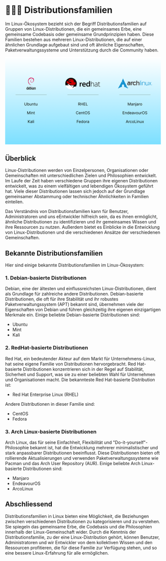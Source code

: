 # 👨‍👩‍👧 Distributionsfamilien

Im Linux-Ökosystem bezieht sich der Begriff Distributionsfamilien auf Gruppen von Linux-Distributionen, die ein gemeinsames Erbe, eine gemeinsame Codebasis oder gemeinsame Grundprinzipien haben. Diese Familien bestehen aus mehreren Linux-Distributionen, die auf einer ähnlichen Grundlage aufgebaut sind und oft ähnliche Eigenschaften, Paketverwaltungssysteme und Unterstützung durch die Community haben.

![Übersicht von den Distributionsfamilien](distributionsfamilien-img.png)

## Überblick

Linux-Distributionen werden von Einzelpersonen, Organisationen oder Gemeinschaften mit unterschiedlichen Zielen und Philosophien entwickelt. Im Laufe der Zeit haben verschiedene Gruppen ihre eigenen Distributionen entwickelt, was zu einem vielfältigen und lebendigen Ökosystem geführt hat. Viele dieser Distributionen lassen sich jedoch auf der Grundlage gemeinsamer Abstammung oder technischer Ähnlichkeiten in Familien einteilen.

Das Verständnis von Distributionsfamilien kann für Benutzer, Administratoren und uns eEntwickler hilfreich sein, da es ihnen ermöglicht, ähnliche Distributionen zu identifizieren und ihr gemeinsames Wissen und ihre Ressourcen zu nutzen. Außerdem bietet es Einblicke in die Entwicklung von Linux-Distributionen und die verschiedenen Ansätze der verschiedenen Gemeinschaften.

## Bekannte Distributionsfamilien

Hier sind einige bekannte Distributionsfamilien im Linux-Ökosystem:

### 1. Debian-basierte Distributionen

Debian, eine der ältesten und einflussreichsten Linux-Distributionen, dient als Grundlage für zahlreiche andere Distributionen. Debian-basierte Distributionen, die oft für ihre Stabilität und ihr robustes Paketverwaltungssystem (APT) bekannt sind, übernehmen viele der Eigenschaften von Debian und führen gleichzeitig ihre eigenen einzigartigen Merkmale ein. Einige beliebte Debian-basierte Distributionen sind:

-   Ubuntu
-   Mint
-   Kali

### 2. RedHat-basierte Distributionen

Red Hat, ein bedeutender Akteur auf dem Markt für Unternehmens-Linux, hat seine eigene Familie von Distributionen hervorgebracht. Red Hat-basierte Distributionen konzentrieren sich in der Regel auf Stabilität, Sicherheit und Support, was sie zu einer beliebten Wahl für Unternehmen und Organisationen macht. Die bekannteste Red Hat-basierte Distribution ist:

-   Red Hat Enterprise Linux (RHEL)

Andere Distributionen in dieser Familie sind:

-   CentOS
-   Fedora

### 3. Arch Linux-basierte Distributionen

Arch Linux, das für seine Einfachheit, Flexibilität und "Do-it-yourself"-Philosophie bekannt ist, hat die Entwicklung mehrerer minimalistischer und stark anpassbarer Distributionen beeinflusst. Diese Distributionen bieten oft rollierende Aktualisierungen und verwenden Paketverwaltungssysteme wie Pacman und das Arch User Repository (AUR). Einige beliebte Arch Linux-basierte Distributionen sind:

-   Manjaro
-   EndeavourOS
-   ArcoLinux

## Abschliessend

Distributionsfamilien in Linux bieten eine Möglichkeit, die Beziehungen zwischen verschiedenen Distributionen zu kategorisieren und zu verstehen. Sie spiegeln das gemeinsame Erbe, die Codebasis und die Philosophien innerhalb der Linux-Gemeinschaft wider. Durch die Kenntnis der Distributionsfamilie, zu der eine Linux-Distribution gehört, können Benutzer, Administratoren und wir Entwickler von dem kollektiven Wissen und den Ressourcen profitieren, die für diese Familie zur Verfügung stehen, und so eine bessere Linux-Erfahrung für alle ermöglichen.
